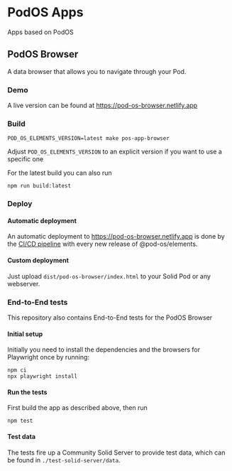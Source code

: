 # PodOS Apps

Apps based on PodOS

## PodOS Browser

A data browser that allows you to navigate through your Pod.

### Demo

A live version can be found at https://pod-os-browser.netlify.app

### Build

```shell
POD_OS_ELEMENTS_VERSION=latest make pos-app-browser
```

Adjust `POD_OS_ELEMENTS_VERSION` to an explicit version if you want to use a
specific one

For the latest build you can also run

```shell
npm run build:latest
```

### Deploy

#### Automatic deployment

An automatic deployment to https://pod-os-browser.netlify.app is done by the
[CI/CD pipeline](https://github.com/pod-os/PodOS/actions/workflows/ci-cd.yml)
with every new release of @pod-os/elements.

#### Custom deployment

Just upload `dist/pod-os-browser/index.html` to your Solid Pod or any webserver.

### End-to-End tests

This repository also contains End-to-End tests for the PodOS Browser

#### Initial setup

Initially you need to install the dependencies and the browsers for Playwright
once by running:

```shell
npm ci
npx playwright install
```

#### Run the tests

First build the app as described above, then run

```shell
npm test
```

#### Test data

The tests fire up a Community Solid Server to provide test data, which can be
found in `./test-solid-server/data`.
